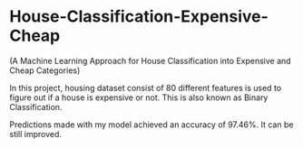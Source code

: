 # House-Classification-Expensive-Cheap
(A Machine Learning Approach for House Classification into Expensive and Cheap Categories)

In this project, housing dataset consist of 80 different features is used to figure out if a house is expensive or not. This is also known as Binary Classification.

Predictions made with my model achieved an accuracy of 97.46%. It can be still improved.
